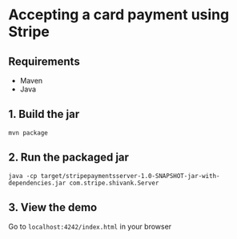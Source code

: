 # Accepting a card payment using Stripe
## Requirements
- Maven
- Java

## 1. Build the jar
```
mvn package
```

## 2. Run the packaged jar
```
java -cp target/stripepaymentsserver-1.0-SNAPSHOT-jar-with-dependencies.jar com.stripe.shivank.Server
```

## 3. View the demo
Go to `localhost:4242/index.html` in your browser 
